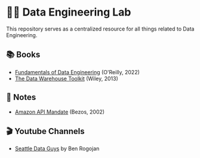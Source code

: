 # 👨‍🔬 Data Engineering Lab 

This repository serves as a centralized resource for all things related to Data Engineering.

## 📚 Books 

- [Fundamentals of Data Engineering](./books/fundamentals_of_data_engineering.md) (O'Reilly, 2022)
- [The Data Warehouse Toolkit](./books/the_data_warehouse_toolkit.md) (Wiley, 2013)

## 📝 Notes 

- [Amazon API Mandate](./notes/amazon_api_mandate.md) (Bezos, 2002)

## 🎬 Youtube Channels

- [Seattle Data Guys](https://www.youtube.com/@SeattleDataGuy) by Ben Rogojan